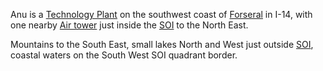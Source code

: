 Anu is a [Technology Plant](../locations/Technology_Plant.md) on the southwest
coast of [Forseral](../locations/Forseral.md) in I-14, with one nearby
[Air tower](../locations/Air_tower.md) just inside the
[SOI](../locations/Sphere_of_Influence.md) to the North East.

Mountains to the South East, small lakes North and West just outside
[SOI](../locations/Sphere_of_Influence.md), coastal waters on the South West SOI
quadrant border.
